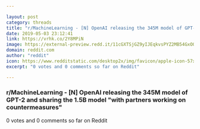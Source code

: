 ```yaml
---

layout: post
category: threads
title: "r/MachineLearning - [N] OpenAI releasing the 345M model of GPT-2 and sharing the 1.5B model \"with partners working on countermeasures\""
date: 2019-05-03 23:12:41
link: https://vrhk.co/2Y8MPiN
image: https://external-preview.redd.it/11cGXTSjGZ9yIJEqkvsPYZ2MB54GxOQZGXhyWl0FebM.jpg?auto=webp&s=7af00091ac8237fec955647a44d52f9b3fbd4199
domain: reddit.com
author: "reddit"
icon: https://www.redditstatic.com/desktop2x/img/favicon/apple-icon-57x57.png
excerpt: "0 votes and 0 comments so far on Reddit"

---
```


### r/MachineLearning - [N] OpenAI releasing the 345M model of GPT-2 and sharing the 1.5B model "with partners working on countermeasures"

0 votes and 0 comments so far on Reddit